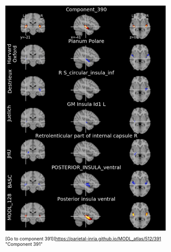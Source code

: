 


![390](preliminary/390.jpg "Component 390")

[Go to component 391](https://parietal-inria.github.io/MODL_atlas/512/391 "Component 391"